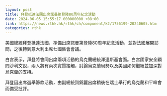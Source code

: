 ```yaml
---
layout: post
title: 拜登抵達法國出席諾曼第登陸80周年紀念活動
date: 2024-06-05 15:55:17.000000000 +08:00
link: https://news.rthk.hk/rthk/ch/component/k2/1756199-20240605.htm
categories: rthk
---
```


美國總統拜登抵達法國，準備出席諾曼第登陸80周年紀念活動，並對法國展開訪問，之後轉到意大利出席七國集會會議。

白宮表示，拜登將會同出席兩項活動的烏克蘭總統澤連斯基會面。白宮國家安全顧問沙利文說，兩人將有兩次實質接觸，討論烏克蘭局勢以及美國如何繼續並加深對烏克蘭的支持。

拜登因出席選舉籌款活動，由副總統賀錦麗出席稍後在瑞士舉行的烏克蘭和平峰會而備受批評。

